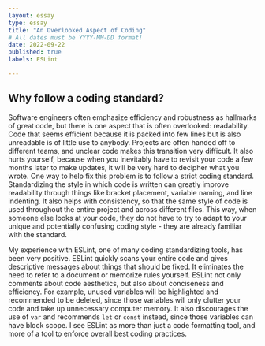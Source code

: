 ```yaml
---
layout: essay
type: essay
title: "An Overlooked Aspect of Coding"
# All dates must be YYYY-MM-DD format!
date: 2022-09-22
published: true
labels: ESLint

---
```


## Why follow a coding standard?
Software engineers often emphasize efficiency and robustness as hallmarks of great code, but there is one aspect that is often overlooked: readability.  Code that seems efficient because it is packed into few lines but is also unreadable is of little use to anybody.  Projects are often handed off to different teams, and unclear code makes this transition very difficult.  It also hurts yourself, because when you inevitably have to revisit your code a few months later to make updates, it will be very hard to decipher what you wrote.  One way to help fix this problem is to follow a strict coding standard.  Standardizing the style in which code is written can greatly improve readability through things like bracket placement, variable naming, and line indenting.  It also helps with consistency, so that the same style of code is used throughout the entire project and across different files.  This way, when someone else looks at your code, they do not have to try to adapt to your unique and potentially confusing coding style - they are already familiar with the standard.

My experience with ESLint, one of many coding standardizing tools, has been very positive.  ESLint quickly scans your entire code and gives descriptive messages about things that should be fixed.  It eliminates the need to refer to a document or memorize rules yourself.  ESLint not only comments about code aesthetics, but also about conciseness and efficiency.  For example, unused variables will be highlighted and recommended to be deleted, since those variables will only clutter your code and take up unnecessary computer memory.  It also discourages the use of `var` and recommends `let` or `const` instead, since those variables can have block scope.  I see ESLint as more than just a code formatting tool, and more of a tool to enforce overall best coding practices.
